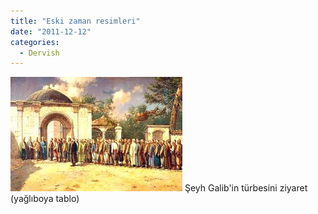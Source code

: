 ```yaml
---
title: "Eski zaman resimleri"
date: "2011-12-12"
categories: 
  - Dervish
---
```


[![galip-turbe.jpg](../uploads/2011/12/galip-turbe.jpg)](../uploads/2011/12/galip-turbe.jpg "galip-turbe.jpg") Şeyh Galib'in türbesini ziyaret (yağlıboya tablo)
